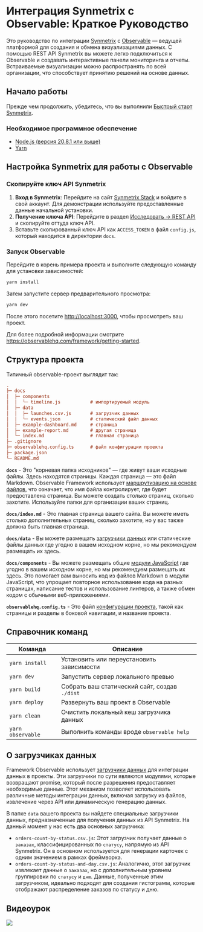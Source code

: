 # Интеграция Synmetrix с Observable: Краткое Руководство

Это руководство по интеграции [Synmetrix](https://synmetrix.org) с [Observable](https://observablehq.com/) — ведущей платформой для создания и обмена визуализациями данных. С помощью REST API Synmetrix вы можете легко подключиться к Observable и создавать интерактивные панели мониторинга и отчеты. Встраиваемые визуализации можно распространять по всей организации, что способствует принятию решений на основе данных.

## Начало работы

Прежде чем продолжить, убедитесь, что вы выполнили [Быстрый старт Synmetrix](https://docs.synmetrix.org/docs/quickstart#prerequisite-software).


### Необходимое программное обеспечение

- [Node.js (версия 20.8.1 или выше)](https://nodejs.org/en/download/)
- [Yarn](https://yarnpkg.com/getting-started/install)

## Настройка Synmetrix для работы с Observable

### Скопируйте ключ API Synmetrix

1. **Вход в Synmetrix**: Перейдите на сайт [Synmetrix Stack](https://localhost/) и войдите в свой аккаунт. Для демонстрации используйте предоставленные данные начальной установки.
2. **Получение ключа API**: Перейдите в раздел [Исследовать -> REST API](https://docs.synmetrix.org/docs/user-guide/explore#example-api-utilization) и скопируйте оттуда ключ API.
3. Вставьте скопированный ключ API как `ACCESS_TOKEN` в файл `config.js`, который находится в директории `docs`.

### Запуск Observable

Перейдите в корень примера проекта и выполните следующую команду для установки зависимостей:

```bash
yarn install
```

Затем запустите сервер предварительного просмотра:

```bash
yarn dev
```

После этого посетите <http://localhost:3000>, чтобы просмотреть ваш проект.

Для более подробной информации смотрите <https://observablehq.com/framework/getting-started>.

## Структура проекта

Типичный observable-проект выглядит так:

```ini
.
├─ docs
│  ├─ components
│  │  └─ timeline.js           # импортируемый модуль
│  ├─ data
│  │  ├─ launches.csv.js       # загрузчик данных
│  │  └─ events.json           # статический файл данных
│  ├─ example-dashboard.md     # страница
│  ├─ example-report.md        # другая страница
│  └─ index.md                 # главная страница
├─ .gitignore
├─ observablehq.config.ts      # файл конфигурации проекта
├─ package.json
└─ README.md
```

**`docs`** - Это "корневая папка исходников" — где живут ваши исходные файлы. Здесь находятся страницы. Каждая страница — это файл Markdown. Observable Framework использует [маршрутизацию на основе файлов](https://observablehq.com/framework/routing), что означает, что имя файла контролирует, где будет предоставлена страница. Вы можете создать столько страниц, сколько захотите. Используйте папки для организации ваших страниц.

**`docs/index.md`** - Это главная страница вашего сайта. Вы можете иметь столько дополнительных страниц, сколько захотите, но у вас также должна быть главная страница.

**`docs/data`** - Вы можете размещать [загрузчики данных](https://observablehq.com/framework/loaders) или статические файлы данных где угодно в вашем исходном корне, но мы рекомендуем размещать их здесь.

**`docs/components`** - Вы можете размещать общие [модули JavaScript](https://observablehq.com/framework/javascript/imports) где угодно в вашем исходном корне, но мы рекомендуем размещать их здесь. Это помогает вам выносить код из файлов Markdown в модули JavaScript, что упрощает повторное использование кода на разных страницах, написание тестов и использование линтеров, а также обмен кодом с обычными веб-приложениями.

**`observablehq.config.ts`** - Это файл [конфигурации проекта](https://observablehq.com/framework/config), такой как страницы и разделы в боковой навигации, и название проекта.

## Справочник команд

| Команда           | Описание                                              |
| ----------------- | -------------------------------------------------------- |
| `yarn install`            | Установить или переустановить зависимости                        |
| `yarn dev`        | Запустить сервер локального превью                               |
| `yarn build`      | Собрать ваш статический сайт, создав `./dist`              |
| `yarn deploy`     | Развернуть ваш проект в Observable                        |
| `yarn clean`      | Очистить локальный кеш загрузчика данных                        |
| `yarn observable` | Выполнить команды вроде `observable help`                      |


## О загрузчиках данных

Framework Observable использует [загрузчики данных](https://observablehq.com/framework/loaders) для интеграции данных в проекты. Эти загрузчики по сути являются модулями, которые возвращают promise, который после разрешения предоставляет необходимые данные. Этот механизм позволяет использовать различные методы интеграции данных, включая загрузку из файлов, извлечение через API или динамическую генерацию данных.

В папке `data` вашего проекта вы найдете специальные загрузчики данных, предназначенные для получения данных из API Synmetrix. На данный момент у нас есть два основных загрузчика:

- `orders-count-by-status.csv.js`: Этот загрузчик получает данные о `заказах`, классифицированных по `статусу`, напрямую из API Synmetrix. Он в основном используется для генерации карточек с одним значением в рамках фреймворка.
- `orders-count-by-status-and-day.csv.js`: Аналогично, этот загрузчик извлекает данные о `заказах`, но с дополнительным уровнем группировки по `статусу` и `дню`. Данные, полученные этим загрузчиком, идеально подходят для создания гистограмм, которые отображают распределение заказов по статусу и дню.


## Видеоурок

[![](https://img.youtube.com/vi/VcAP4vrL8cY/0.jpg)](https://youtu.be/VcAP4vrL8cY)